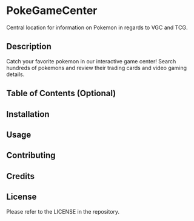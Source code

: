 # PokeGameCenter
Central location for information on Pokemon in regards to VGC and TCG.

## Description
Catch your favorite pokemon in our interactive game center! Search hundreds of pokemons and review their trading cards and video gaming details. 


## Table of Contents (Optional)



## Installation



## Usage



## Contributing



## Credits



## License

Please refer to the LICENSE in the repository.

